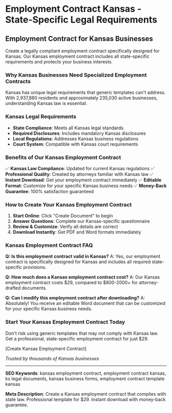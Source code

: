 # Employment Contract Kansas - State-Specific Legal Requirements

## Employment Contract for Kansas Businesses

Create a legally compliant employment contract specifically designed for Kansas. Our Kansas employment contract includes all state-specific requirements and protects your business interests.

### Why Kansas Businesses Need Specialized Employment Contracts

Kansas has unique legal requirements that generic templates can't address. With 2,937,880 residents and approximately 235,030 active businesses, understanding Kansas law is essential.

### Kansas Legal Requirements

- **State Compliance**: Meets all Kansas legal standards
- **Required Disclosures**: Includes mandatory Kansas disclosures
- **Local Regulations**: Addresses Kansas business regulations
- **Court System**: Compatible with Kansas court requirements

### Benefits of Our Kansas Employment Contract

✅ **Kansas Law Compliance**: Updated for current Kansas regulations
✅ **Professional Quality**: Created by attorneys familiar with Kansas law
✅ **Instant Download**: Get your employment contract immediately
✅ **Editable Format**: Customize for your specific Kansas business needs
✅ **Money-Back Guarantee**: 100% satisfaction guaranteed

### How to Create Your Kansas Employment Contract

1. **Start Online**: Click "Create Document" to begin
2. **Answer Questions**: Complete our Kansas-specific questionnaire
3. **Review & Customize**: Verify all details are correct
4. **Download Instantly**: Get PDF and Word formats immediately

### Kansas Employment Contract FAQ

**Q: Is this employment contract valid in Kansas?**
A: Yes, our employment contract is specifically designed for Kansas and includes all required state-specific provisions.

**Q: How much does a Kansas employment contract cost?**
A: Our Kansas employment contract costs $29, compared to $800-2000+ for attorney-drafted documents.

**Q: Can I modify this employment contract after downloading?**
A: Absolutely! You receive an editable Word document that can be customized for your specific Kansas business needs.

### Start Your Kansas Employment Contract Today

Don't risk using generic templates that may not comply with Kansas law. Get a professional, state-specific employment contract for just $29.

[Create Kansas Employment Contract]

_Trusted by thousands of Kansas businesses_

---

**SEO Keywords**: kansas employment contract, employment contract kansas, ks legal documents, kansas business forms, employment contract template kansas

**Meta Description**: Create a Kansas employment contract that complies with state law. Professional template for $29. Instant download with money-back guarantee.
